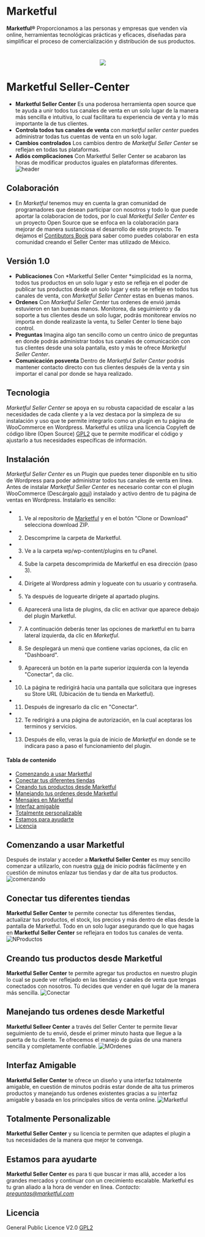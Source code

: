 # Marketful 
**Marketful®** Proporcionamos a las personas y empresas que venden vía online, herramientas tecnológicas prácticas y eficaces, diseñadas para simplificar el proceso de comercialización y distribución de sus productos.

<h1 align="center"><img src="https://www.marketful.mx/assets/Logo_marketful-b973bdcabe50755f3a07dc2b2fae41c501eecb4e06756215b6735f4fd5616c81.png" align="center"></h1>

# Marketful Seller-Center

- **Marketful Seller Center** Es una poderosa herramienta open source que te ayuda a unir todos tus canales de venta en un solo lugar de la manera más sencilla e intuitiva, lo cual facilitara tu experiencia de venta y lo más importante la de tus clientes.
- **Controla todos tus canales de venta** con *marketful seller center* puedes administrar todas tus cuentas de venta en un solo lugar.
- **Cambios controlados** Los cambios dentro de *Marketful Seller Center* se reflejan en todas tus plataformas.
- **Adiós complicaciones** Con Marketful Seller Center se acabaron las horas de modificar productos iguales en plataformas diferentes.
![header](Documentacion/img/page-02(3).jpeg)

## Colaboración
- En *Marketful* tenemos muy en cuenta la gran comunidad de programadores que desean participar con nosotros y todo lo que puede aportar la colaboracion de todos, por lo cual *Marketful Seller Center* es un proyecto Open Source que se enfoca en la colaboración para mejorar de manera sustanciosa el desarrollo de este proyecto. Te dejamos el [Contibutors Book]() para saber como puedes colaborar en esta comunidad creando el Seller Center mas utilizado de México.

## Versión 1.0
- **Publicaciones** Con *Marketful Seller Center *simplicidad es la norma, todos tus productos en un solo lugar y esto se refleja en el poder de publicar tus productos desde un solo lugar y esto se refleje en todos tus canales de venta, con *Marketful Seller Center* estas en buenas manos.
- **Ordenes** Con *Marketful Seller Center* tus ordenes de envió jamás estuvieron en tan buenas manos. Monitorea, da seguimiento y da soporte a tus clientes desde un solo lugar, podrás monitorear envíos no importa en donde realizaste la venta, tu Seller Center lo tiene bajo control.
- **Preguntas** Imagina algo tan sencillo como un centro único de preguntas en donde podrás administrar todos tus canales de comunicación con tus clientes desde una sola pantalla, esto y más te ofrece *Marketful Seller Center*.
- **Comunicación posventa** Dentro de *Marketful Seller Center* podrás mantener contacto directo con tus clientes después de la venta y sin importar el canal por donde se haya realizado.

## Tecnologia
*Marketful Seller Center* se apoya en su robusta capacidad de escalar a las necesidades de cada cliente y a la vez destaca por la simpleza de su instalación y uso que te permite integrarlo como un plugin en tu página de WooCommerce en Wordpress.
Marketful es utiliza una licencia Copyleft de código libre (Open Source) [GPL2](LICENSE.txt) que te permite modificar el código y ajustarlo a tus necesidades específicas de información.

## Instalación
*Marketful Seller Center* es un Plugin que puedes tener disponible en tu sitio de Wordpress para poder administrar todos tus canales de venta en línea. Antes de instalar *Marketful Seller Center* es necesario contar con el plugin WooCommerce (Descárgalo [aqui](https://public-api.wordpress.com/oauth2/authorize?response_type=code&client_id=50916&state=dfd6f41a8dfe38a4dfef4069580df166&redirect_uri=https%3A%2F%2Fwoocommerce.com%2Fwc-api%2Fwpcom-signin%3Fnext%3Dmy-dashboard&blog_id=0&wpcom_connect=1&new-user=1)) instalado y activo dentro de tu página de ventas en Wordpress. 
Instalarlo es sencillo:
+ 1. Ve al repositorio de [Marketful](https://github.com/Skepsis-Consulting/wcplugin) y en el botón "Clone or Download" selecciona download ZIP.
+ 2. Descomprime la carpeta de Marketful.
+ 3. Ve a la carpeta wp/wp-content/plugins en tu cPanel.
+ 4. Sube la carpeta descomprimida de Marketful en esa dirección (paso 3).
+ 4. Dirígete al Wordpress admin y logueate con tu usuario y contraseña.
+ 5. Ya después de loguearte dirígete al apartado plugins.
+ 6. Aparecerá una lista de plugins, da clic en activar que aparece debajo del plugin Marketful.
+ 7. A continuación deberás tener las opciones de marketful en tu barra lateral izquierda, da clic en *Marketful*.
+ 8. Se desplegará un menú que contiene varias opciones, da clic en "Dashboard".
+ 9. Aparecerá un botón en la parte superior izquierda con la leyenda "Conectar", da clic.
+ 10. La página te redirigirá hacia una pantalla que solicitara que ingreses su Store URL (Ubicación de tu tienda en Marketful).
+ 11. Después de ingresarlo da clic en "Conectar".
+ 12. Te redirigirá a una página de autorización, en la cual aceptaras los terminos y servicios.
+ 13. Después de ello, veras la guia de inicio de *Marketful* en donde se te indicara paso a paso el funcionamiento del plugin.

#### Tabla de contenido
- [Comenzando a usar Marketful](#comenzando-a-usar-marketful)
- [Conectar tus diferentes tiendas](#conectando-tus-diferentes-tiendas)
- [Creando tus productos desde Marketful](#creando-tus-productos-dedsde-marketful)
- [Manejando tus ordenes desde Marketful](#manejando-tus-ordenes-desde-marketful)
- [Mensajes en Marketful](#mensajes-en-marketful)
- [Interfaz amigable](#interfaz-amigable)
- [Totalmente personalizable](#totalmente-personalizable)
- [Estamos para ayudarte](#estamos-para-ayudarte)
- [Licencia](#licencia)

## Comenzando a usar Marketful
Después de instalar y acceder a **Marketful Seller Center** es muy sencillo comenzar a utilizarlo, con nuestra [guia](Documentacion/iniciando.md) de inicio podrás fácilmente y en cuestión de minutos enlazar tus tiendas y dar de alta tus productos.
![comenzando](Documentacion/img/page-01(4).jpeg)

## Conectar tus diferentes tiendas
**Marketful Seller Center** te permite conectar tus diferentes tiendas, actualizar tus productos, el stock, los precios y más dentro de ellas desde la pantalla de Marketful. Todo en un solo lugar asegurando que lo que hagas en **Marketful Seller Center** se reflejara en todos tus canales de venta.
![NProductos](Documentacion/img/Artboard15.png)

## Creando tus productos desde Marketful
**Marketful Seller Center** te permite agregar tus productos en nuestro plugin lo cual se puede ver reflejado en las tiendas y canales de venta que tengas conectados con nosotros. Tú decides que vender en qué lugar de la manera más sencilla.
![Conectar](Documentacion/img/Artboard18.png)

## Manejando tus ordenes desde Marketful
**Marketful Selleer Center** a través del Seller Center te permite llevar seguimiento de tu envió, desde el primer minuto hasta que llegue a la puerta de tu cliente. Te ofrecemos el manejo de guías de una manera sencilla y completamente confiable.
![MOrdenes](Documentacion/img/Artboard19.png)

## Interfaz Amigable
**Marketful Seller Center** te ofrece un diseño y una interfaz totalmente amigable, en cuestión de minutos podrás estar donde de alta tus primeros productos y manejando tus ordenes existentes gracias a su interfaz amigable y basada en los principales sitios de venta online.
![Marketful](Documentacion/img/screen.gif)

## Totalmente Personalizable
**Marketful Seller Center** y su licencia te permiten que adaptes el plugin a tus necesidades de la manera que mejor te convenga.

## Estamos para ayudarte
**Marketful Seller Center** es para ti que buscar ir mas allá, acceder a los grandes mercados y continuar con un crecimiento escalable. Marketful es tu gran aliado a la hora de vender en línea.
*Contacto: preguntas@marketful.com*

## Licencia
General Public Licence V2.0 [GPL2](LICENSE.txt)

